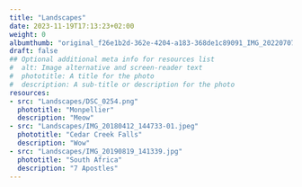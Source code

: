 ```yaml
---
title: "Landscapes"
date: 2023-11-19T17:13:23+02:00
weight: 0
albumthumb: "original_f26e1b2d-362e-4204-a183-368de1c89091_IMG_20220707_235929.jpg"
draft: false
## Optional additional meta info for resources list
#  alt: Image alternative and screen-reader text
#  phototitle: A title for the photo
#  description: A sub-title or description for the photo
resources:
- src: "Landscapes/DSC_0254.png"
  phototitle: "Monpellier"
  description: "Meow"
- src: "Landscapes/IMG_20180412_144733-01.jpeg"
  phototitle: "Cedar Creek Falls"
  description: "Wow"
- src: "Landscapes/IMG_20190819_141339.jpg"
  phototitle: "South Africa"
  description: "7 Apostles"
---
```

